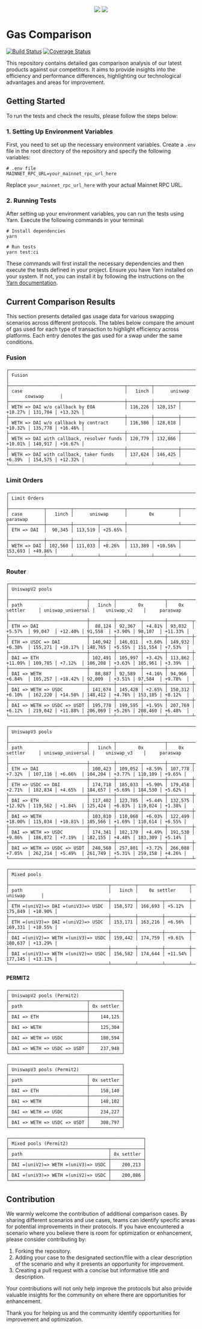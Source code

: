 <div align="center">
    <img src="https://github.com/1inch/gas-comparison/blob/master/.github/1inch_github_w.svg#gh-light-mode-only">
    <img src="https://github.com/1inch/gas-comparison/blob/master/.github/1inch_github_b.svg#gh-dark-mode-only">
</div>

# Gas Comparison

[![Build Status](https://github.com/1inch/gas-comparison/workflows/CI/badge.svg)](https://github.com/1inch/gas-comparison/actions)
[![Coverage Status](https://codecov.io/gh/1inch/gas-comparison/graph/badge.svg?token=8VSYYAY3J1)](https://codecov.io/gh/1inch/gas-comparison)

This repository contains detailed gas comparison analysis of our latest products against our competitors. It aims to provide insights into the efficiency and performance differences, highlighting our technological advantages and areas for improvement.

## Getting Started
To run the tests and check the results, please follow the steps below:

### 1. Setting Up Environment Variables
First, you need to set up the necessary environment variables. Create a `.env` file in the root directory of the repository and specify the following variables:

```
# .env file
MAINNET_RPC_URL=your_mainnet_rpc_url_here
```

Replace `your_mainnet_rpc_url_here` with your actual Mainnet RPC URL.

### 2. Running Tests
After setting up your environment variables, you can run the tests using Yarn. Execute the following commands in your terminal:

```
# Install dependencies
yarn

# Run tests
yarn test:ci
```

These commands will first install the necessary dependencies and then execute the tests defined in your project. Ensure you have Yarn installed on your system. If not, you can install it by following the instructions on the [Yarn documentation](https://classic.yarnpkg.com/en/docs/install).

## Current Comparison Results

This section presents detailed gas usage data for various swapping scenarios across different protocols. The tables below compare the amount of gas used for each type of transaction to highlight efficiency across platforms. Each entry denotes the gas used for a swap under the same conditions.

### Fusion
```
┌─────────────────────────────────────────────────────────────────────────────────────────────┐
│ Fusion                                                                                      │
├───────────────────────────────────────────┬─────────┬───────────────────┬───────────────────┤
│ case                                      │   1inch │      uniswap      │      cowswap      │
├───────────────────────────────────────────┼─────────┼─────────┬─────────┼─────────┬─────────┤
│ WETH => DAI w/o callback by EOA           │ 116,226 │ 128,157 │ +10.27% │ 131,704 │ +13.32% │
├───────────────────────────────────────────┼─────────┼─────────┼─────────┼─────────┼─────────┤
│ WETH => DAI w/o callback by contract      │ 116,586 │ 128,618 │ +10.32% │ 135,778 │ +16.46% │
├───────────────────────────────────────────┼─────────┼─────────┼─────────┼─────────┼─────────┤
│ WETH => DAI with callback, resolver funds │ 120,779 │ 132,866 │ +10.01% │ 140,917 │ +16.67% │
├───────────────────────────────────────────┼─────────┼─────────┼─────────┼─────────┼─────────┤
│ WETH => DAI with callback, taker funds    │ 137,624 │ 146,425 │ +6.39%  │ 154,575 │ +12.32% │
└───────────────────────────────────────────┴─────────┴─────────┴─────────┴─────────┴─────────┘
```

### Limit Orders
```
┌───────────────────────────────────────────────────────────────────────────────────┐
│ Limit Orders                                                                      │
├─────────────┬─────────┬───────────────────┬───────────────────┬───────────────────┤
│ case        │   1inch │      uniswap      │        0x         │     paraswap      │
├─────────────┼─────────┼─────────┬─────────┼───────────────────┴───────────────────┤
│ ETH => DAI  │  90,345 │ 113,519 │ +25.65% │                                       │
├─────────────┼─────────┼─────────┼─────────┼─────────┬─────────┬─────────┬─────────┤
│ WETH => DAI │ 102,560 │ 111,033 │ +8.26%  │ 113,389 │ +10.56% │ 153,693 │ +49.86% │
└─────────────┴─────────┴─────────┴─────────┴─────────┴─────────┴─────────┴─────────┘
```

### Router
```
┌─────────────────────────────────────────────────────────────────────────────────────────────────────────────────────────────────────────┐
│ UniswapV2 pools                                                                                                                         │
├─────────────────────────────┬─────────┬──────────────────┬───────────────────┬───────────────────┬──────────────────┬───────────────────┤
│ path                        │   1inch │        0x        │    0x settler     │ uniswap_universal │    uniswap_v2    │     paraswap      │
├─────────────────────────────┼─────────┼─────────┬────────┼─────────┬─────────┼─────────┬─────────┼─────────┬────────┼─────────┬─────────┤
│ ETH => DAI                  │  88,124 │ 92,367  │ +4.81% │ 93,032  │ +5.57%  │ 99,047  │ +12.40% │ 91,558  │ +3.90% │ 98,107  │ +11.33% │
├─────────────────────────────┼─────────┼─────────┼────────┼─────────┼─────────┼─────────┼─────────┼─────────┼────────┼─────────┼─────────┤
│ ETH => USDC => DAI          │ 140,942 │ 146,011 │ +3.60% │ 149,932 │ +6.38%  │ 155,271 │ +10.17% │ 148,765 │ +5.55% │ 151,554 │ +7.53%  │
├─────────────────────────────┼─────────┼─────────┼────────┼─────────┼─────────┼─────────┼─────────┼─────────┼────────┼─────────┼─────────┤
│ DAI => ETH                  │ 102,491 │ 105,997 │ +3.42% │ 113,862 │ +11.09% │ 109,785 │ +7.12%  │ 106,208 │ +3.63% │ 105,961 │ +3.39%  │
├─────────────────────────────┼─────────┼─────────┼────────┼─────────┼─────────┼─────────┼─────────┼─────────┼────────┼─────────┼─────────┤
│ DAI => WETH                 │  88,887 │ 92,589  │ +4.16% │ 94,966  │ +6.84%  │ 105,257 │ +18.42% │ 92,009  │ +3.51% │ 97,584  │ +9.78%  │
├─────────────────────────────┼─────────┼─────────┼────────┼─────────┼─────────┼─────────┼─────────┼─────────┼────────┼─────────┼─────────┤
│ DAI => WETH => USDC         │ 141,674 │ 145,428 │ +2.65% │ 150,312 │ +6.10%  │ 162,220 │ +14.50% │ 148,412 │ +4.76% │ 153,185 │ +8.12%  │
├─────────────────────────────┼─────────┼─────────┼────────┼─────────┼─────────┼─────────┼─────────┼─────────┼────────┼─────────┼─────────┤
│ DAI => WETH => USDC => USDT │ 195,778 │ 199,595 │ +1.95% │ 207,769 │ +6.12%  │ 219,042 │ +11.88% │ 206,069 │ +5.26% │ 208,460 │ +6.48%  │
└─────────────────────────────┴─────────┴─────────┴────────┴─────────┴─────────┴─────────┴─────────┴─────────┴────────┴─────────┴─────────┘
```
```
┌────────────────────────────────────────────────────────────────────────────────────────────────────────────────────────────────────────┐
│ UniswapV3 pools                                                                                                                        │
├─────────────────────────────┬─────────┬──────────────────┬───────────────────┬───────────────────┬──────────────────┬──────────────────┤
│ path                        │   1inch │        0x        │    0x settler     │ uniswap_universal │    uniswap_v3    │     paraswap     │
├─────────────────────────────┼─────────┼─────────┬────────┼─────────┬─────────┼─────────┬─────────┼─────────┬────────┼─────────┬────────┤
│ ETH => DAI                  │ 100,423 │ 109,052 │ +8.59% │ 107,778 │ +7.32%  │ 107,116 │ +6.66%  │ 104,204 │ +3.77% │ 110,109 │ +9.65% │
├─────────────────────────────┼─────────┼─────────┼────────┼─────────┼─────────┼─────────┼─────────┼─────────┼────────┼─────────┼────────┤
│ ETH => USDC => DAI          │ 174,718 │ 185,033 │ +5.90% │ 179,458 │ +2.71%  │ 182,834 │ +4.65%  │ 184,657 │ +5.69% │ 184,530 │ +5.62% │
├─────────────────────────────┼─────────┼─────────┼────────┼─────────┼─────────┼─────────┼─────────┼─────────┼────────┼─────────┼────────┤
│ DAI => ETH                  │ 117,402 │ 123,785 │ +5.44% │ 132,575 │ +12.92% │ 119,562 │ +1.84%  │ 125,424 │ +6.83% │ 119,024 │ +1.38% │
├─────────────────────────────┼─────────┼─────────┼────────┼─────────┼─────────┼─────────┼─────────┼─────────┼────────┼─────────┼────────┤
│ DAI => WETH                 │ 103,810 │ 110,068 │ +6.03% │ 122,499 │ +18.00% │ 115,034 │ +10.81% │ 105,566 │ +1.69% │ 110,614 │ +6.55% │
├─────────────────────────────┼─────────┼─────────┼────────┼─────────┼─────────┼─────────┼─────────┼─────────┼────────┼─────────┼────────┤
│ DAI => WETH => USDC         │ 174,341 │ 182,170 │ +4.49% │ 191,530 │ +9.86%  │ 186,872 │ +7.19%  │ 182,155 │ +4.48% │ 183,309 │ +5.14% │
├─────────────────────────────┼─────────┼─────────┼────────┼─────────┼─────────┼─────────┼─────────┼─────────┼────────┼─────────┼────────┤
│ DAI => WETH => USDC => USDT │ 248,560 │ 257,801 │ +3.72% │ 266,088 │ +7.05%  │ 262,214 │ +5.49%  │ 261,749 │ +5.31% │ 259,158 │ +4.26% │
└─────────────────────────────┴─────────┴─────────┴────────┴─────────┴─────────┴─────────┴─────────┴─────────┴────────┴─────────┴────────┘
```
```
┌───────────────────────────────────────────────────────────────────────────────────────┐
│ Mixed pools                                                                           │
├─────────────────────────────────────┬─────────┬───────────────────┬───────────────────┤
│ path                                │   1inch │    0x settler     │      uniswap      │
├─────────────────────────────────────┼─────────┼─────────┬─────────┼─────────┬─────────┤
│ ETH =(uniV2)=> DAI =(uniV3)=> USDC  │ 158,572 │ 166,693 │ +5.12%  │ 175,849 │ +10.90% │
├─────────────────────────────────────┼─────────┼─────────┼─────────┼─────────┼─────────┤
│ ETH =(uniV3)=> DAI =(uniV2)=> USDC  │ 153,171 │ 163,216 │ +6.56%  │ 169,331 │ +10.55% │
├─────────────────────────────────────┼─────────┼─────────┼─────────┼─────────┼─────────┤
│ DAI =(uniV2)=> WETH =(uniV3)=> USDC │ 159,442 │ 174,759 │ +9.61%  │ 180,637 │ +13.29% │
├─────────────────────────────────────┼─────────┼─────────┼─────────┼─────────┼─────────┤
│ DAI =(uniV3)=> WETH =(uniV2)=> USDC │ 156,582 │ 174,644 │ +11.54% │ 177,145 │ +13.13% │
└─────────────────────────────────────┴─────────┴─────────┴─────────┴─────────┴─────────┘
```

#### PERMIT2

```
┌──────────────────────────────────────────┐
│ UniswapV2 pools (Permit2)                │
├─────────────────────────────┬────────────┤
│ path                        │ 0x settler │
├─────────────────────────────┼────────────┤
│ DAI => ETH                  │    144,125 │
├─────────────────────────────┼────────────┤
│ DAI => WETH                 │    125,304 │
├─────────────────────────────┼────────────┤
│ DAI => WETH => USDC         │    180,594 │
├─────────────────────────────┼────────────┤
│ DAI => WETH => USDC => USDT │    237,948 │
└─────────────────────────────┴────────────┘
```
```
┌──────────────────────────────────────────┐
│ UniswapV3 pools (Permit2)                │
├─────────────────────────────┬────────────┤
│ path                        │ 0x settler │
├─────────────────────────────┼────────────┤
│ DAI => ETH                  │    158,140 │
├─────────────────────────────┼────────────┤
│ DAI => WETH                 │    148,102 │
├─────────────────────────────┼────────────┤
│ DAI => WETH => USDC         │    234,227 │
├─────────────────────────────┼────────────┤
│ DAI => WETH => USDC => USDT │    308,797 │
└─────────────────────────────┴────────────┘
```
```
┌──────────────────────────────────────────────────┐
│ Mixed pools (Permit2)                            │
├─────────────────────────────────────┬────────────┤
│ path                                │ 0x settler │
├─────────────────────────────────────┼────────────┤
│ DAI =(uniV2)=> WETH =(uniV3)=> USDC │    200,213 │
├─────────────────────────────────────┼────────────┤
│ DAI =(uniV3)=> WETH =(uniV2)=> USDC │    200,086 │
└─────────────────────────────────────┴────────────┘
```

## Contribution

We warmly welcome the contribution of additional comparison cases. By sharing different scenarios and use cases, teams can identify specific areas for potential improvements in their protocols. If you have encountered a scenario where you believe there is room for optimization or enhancement, please consider contributing by:

1. Forking the repository.
2. Adding your case to the designated section/file with a clear description of the scenario and why it presents an opportunity for improvement.
3. Creating a pull request with a concise but informative title and description.

Your contributions will not only help improve the protocols but also provide valuable insights for the community on where there are opportunities for enhancement.

Thank you for helping us and the community identify opportunities for improvement and optimization.
